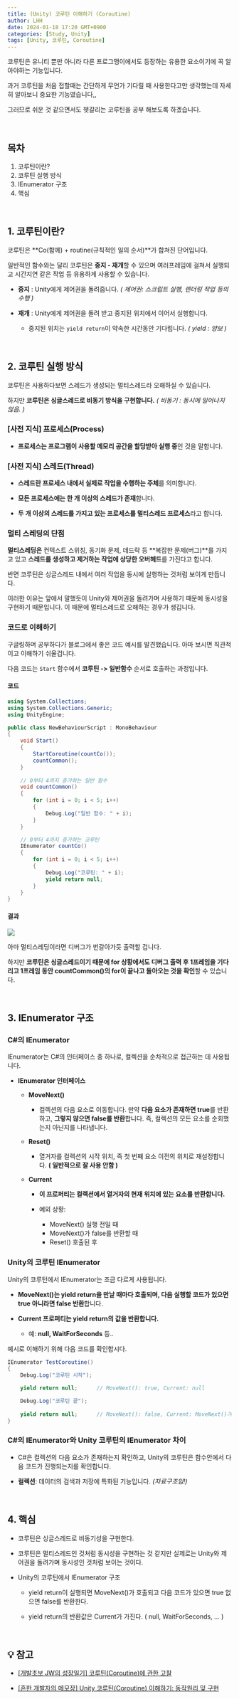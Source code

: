 ```yaml
---
title: (Unity) 코루틴 이해하기 (Coroutine)
author: LHH
date: 2024-01-18 17:20 GMT+0900
categories: [Study, Unity]
tags: [Unity, 코루틴, Coroutine]
---
```


코루틴은 유니티 뿐만 아니라 다른 프로그맹이에서도 등장하는 유용한 요소이기에 꼭 알아야하는 기능입니다.

과거 코루틴을 처음 접할때는 간단하게 무언가 기다릴 때 사용한다고만 생각했는데 자세히 알아보니 중요한 기능였습니다,,

그러므로 쉬운 것 같으면서도 헷갈리는 코루틴을 공부 해보도록 하겠습니다.

<br>

## 목차
1. 코루틴이란?
2. 코루틴 실행 방식
3. IEnumerator 구조
4. 핵심

<br>

## 1. 코루틴이란?
코루틴은 **Co(함께) + routine(규칙적인 일의 순서)**가 합쳐진 단어입니다.

일반적인 함수와는 달리 코루틴은 **중지 - 재개**할 수 있으며 여러프레임에 걸쳐서 실행되고 시간지연 같은 작업 등 유용하게 사용할 수 있습니다.

+ **중지** : Unity에게 제어권을 돌려줍니다. *( 제어권: 스크립트 실행, 렌더링 작업 등의 수행 )*

+ **재개** : Unity에게 제어권을 돌려 받고 중지된 위치에서 이어서 실행합니다.

    + 중지된 위치는 `yield return`이 약속한 시간동안 기다립니다. *( yield : 양보 )*

<br>

## 2. 코루틴 실행 방식
코루틴은 사용하다보면 스레드가 생성되는 멀티스레드라 오해하실 수 있습니다.

하지만 **코루틴은 싱글스레드로 비동기 방식을 구현합니다.** *( 비동기 : 동시에 일어나지 않음. )*

### [사전 지식] 프로세스(Process)
+ **프로세스는 프로그램이 사용할 메모리 공간을 할당받아 실행 중**인 것을 말합니다.

### [사전 지식] 스레드(Thread)
+ **스레드란 프로세스 내에서 실제로 작업을 수행하는 주체**를 의미합니다.

+ **모든 프로세스에는 한 개 이상의 스레드가 존재**합니다.

+ **두 개 이상의 스레드를 가지고 있는 프로세스를 멀티스레드 프로세스**라고 합니다.

### 멀티 스레딩의 단점
**멀티스레딩은** 컨텍스트 스위칭, 동기화 문제, 데드락 등 **복잡한 문제(버그)**를 가지고 있고 **스레드를 생성하고 제거하는 작업에 상당한 오버헤드**를 가진다고 합니다.

반면 코루틴은 싱글스레드 내에서 여러 작업을 동시에 실행하는 것처럼 보이게 만듭니다. 

이러한 이유는 앞에서 말했듯이 Unity와 제어권을 돌려가며 사용하기 때문에 동시성을 구현하기 때문입니다. 이 때문에 멀티스레드로 오해하는 경우가 생깁니다.

### 코드로 이해하기
구글링하며 공부하다가 블로그에서 좋은 코드 예시를 발견했습니다. 아마 보시면 직관적이고 이해하기 쉬울겁니다.

다음 코드는 `Start` 함수에서 **코루틴 -> 일반함수** 순서로 호출하는 과정입니다.

#### 코드
```cs
using System.Collections;
using System.Collections.Generic;
using UnityEngine;

public class NewBehaviourScript : MonoBehaviour
{
    void Start()
    {
        StartCoroutine(countCo());
        countCommon();
    }
        
    // 0부터 4까지 증가하는 일반 함수
    void countCommon()
    {
        for (int i = 0; i < 5; i++)
        {
            Debug.Log("일반 함수: " + i);
        }
    }

    // 0부터 4까지 증가하는 코루틴
    IEnumerator countCo()
    {
        for (int i = 0; i < 5; i++)
        {
            Debug.Log("코루틴: " + i);
            yield return null;
        }
    }
}
```

#### 결과
![](https://github.com/LHuHyeon/LHuHyeon.github.io/assets/110723307/d34d3352-08a6-4b6c-ae71-7569e1ab427e)

아마 멀티스레딩이라면 디버그가 번갈아가듯 출력할 겁니다.

하지만 **코루틴은 싱글스레드이기 때문에 for 상황에서도 디버그 출력 후 1프레임을 기다리고 1프레임 동안 countCommon()의 for이 끝나고 돌아오는 것을 확인**할 수 있습니다.

<br>

## 3. IEnumerator 구조
### C#의 IEnumerator
IEnumerator는 C#의 인터페이스 중 하나로, 컬렉션을 순차적으로 접근하는 데 사용됩니다.

+ **IEnumerator 인터페이스**

    + **MoveNext()**

        + 컬렉션의 다음 요소로 이동합니다. 만약 **다음 요소가 존재하면 true**를 반환하고, **그렇지 않으면 false를 반환**합니다. 즉, 컬렉션의 모든 요소를 순회했는지 아닌지를 나타냅니다.

    + **Reset()**

        + 열거자를 컬렉션의 시작 위치, 즉 첫 번째 요소 이전의 위치로 재설정합니다. **( 일반적으로 잘 사용 안함 )**

    + **Current**

        + **이 프로퍼티는 컬렉션에서 열거자의 현재 위치에 있는 요소를 반환합니다.**

        + 예외 상황:
            + MoveNext() 실행 전일 때
            + MoveNext()가 false를 반환할 때
            + Reset() 호출된 후

### Unity의 코루틴 IEnumerator
Unity의 코루턴에서 IEnumerator는 조금 다르게 사용됩니다.

+ **MoveNext()는 yield return을 만날 때마다 호출되며, 다음 실행할 코드가 있으면 true 아니라면 false 반환**합니다.

+ **Current 프로퍼티는 yield return의 값을 반환합니다.**

    + 예: **null, WaitForSeconds** 등..

예시로 이해하기 위해 다음 코드를 확인합시다.
```cs
IEnumerator TestCoroutine()
{
    Debug.Log("코루틴 시작");

    yield return null;      // MoveNext(): true, Current: null

    Debug.Log("코루틴 끝");
    
    yield return null;      // MoveNext(): false, Current: MoveNext()가 false이므로 사용x
}
```

### C#의 IEnumerator와 Unity 코루틴의 IEnumerator 차이
+ C#은 컬렉션의 다음 요소가 존재하는지 확인하고, Unity의 코루틴은 함수안에서 다음 코드가 진행되는지를 확인합니다.

+ **컬렉션**: 데이터의 검색과 저장에 특화된 기능입니다. *(자료구조임!)*

<br>

## 4. 핵심
+ 코루틴은 싱글스레드로 비동기성을 구현한다.

+ 코루틴은 멀티스레드인 것처럼 동시성을 구현하는 것 같지만 실제로는 Unity와 제어권을 돌려가며 동시성인 것처럼 보이는 것이다.

+ Unity의 코루틴에서 IEnumerator 구조

    + yield return이 실행되면 MoveNext()가 호출되고 다음 코드가 있으면 true 없으면 false를 반환한다.

    + yield return의 반환값은 Current가 가진다. ( null, WaitForSeconds, ... )

<br>

## 💡 참고

- [[개발초보 JW의 성장일기] 코루틴(Coroutine)에 관한 고찰](https://dev-junwoo.tistory.com/11)

- [[흔한 개발자의 메모장] Unity 코루틴(Coroutine) 이해하기: 동작원리 및 구현](https://planek.tistory.com/36)
